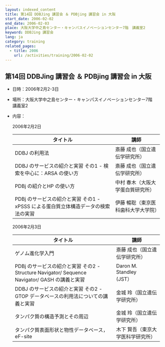 ```yaml
---
layout: indexed_content
title: 第14回 DDBJing 講習会 ＆ PDBjing 講習会 in 大阪
start_date: 2006-02-02
end_date: 2006-02-03
place: 大阪大学中之島センター・キャンパスイノベーションセンター7階　講義室2
keyword: DDBJing 講習会
lang: ja
category: training
related_pages:
  - title: 2006
    url: /activities/training/2006-02-02
---
```


## 第14回 DDBJing 講習会 ＆ PDBjing 講習会 in 大阪 <a name="14"></a>

-   日時：2006年2月2-3日

-   場所：大阪大学中之島センター・キャンパスイノベーションセンター7階　講義室2

-   内容：

    2006年2月2日

    | タイトル | 講師 |
    |----|----|
    | DDBJ の利用法 | 斎藤 成也（国立遺伝学研究所） |
    | DDBJ のサービスの紹介と実習 その1 - 検索を中心に：ARSA の使い方 | 斎藤 成也（国立遺伝学研究所）       |
    | PDBj の紹介とHP の使い方 | 中村 春木（大阪大学蛋白質研究所）   |
    | PDBj のサービスの紹介と実習 その1 - xPSSS による蛋白質立体構造データの検索法の実習 | 伊藤 暢聡（東京医科歯科大学大学院） |

    2006年2月3日

    | タイトル | 講師 |
    |----|----|
    | ゲノム進化学入門 | 斎藤 成也（国立遺伝学研究所） |
    | PDBj のサービスの紹介と実習 その2 - Structure Navigator/ Sequence Navigator/ GASH の講義と実習 | Daron M. Standley<br/> (JST） |
    | DDBJ のサービスの紹介と実習 その2 - GTOP データベースの利用法についての講義と実習 | 金城 玲（国立遺伝学研究所） |
    | タンパク質の構造予測とその周辺| 金城 玲（国立遺伝学研究所） |
    | タンパク質表面形状と物性データベース，eF-site| 木下 賢吾（東京大学医科学研究所） |